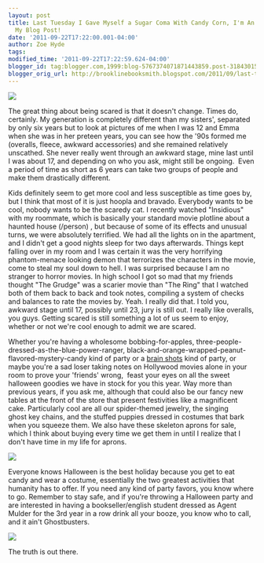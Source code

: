 ```yaml
---
layout: post
title: Last Tuesday I Gave Myself a Sugar Coma With Candy Corn, I'm An Adult, Read
  My Blog Post!
date: '2011-09-22T17:22:00.001-04:00'
author: Zoe Hyde
tags:
modified_time: '2011-09-22T17:22:59.624-04:00'
blogger_id: tag:blogger.com,1999:blog-5767374071871443859.post-3184301560956145639
blogger_orig_url: http://brooklinebooksmith.blogspot.com/2011/09/last-tuesday-i-gave-myself-sugar-coma.html
---
```

![](http://www.brooklinebooksmith.com/ciggy/092011.jpg)

The great thing about being scared is that it doesn't change. Times do, certainly. My generation is completely different than my sisters', separated by only six years but to look at pictures of me when I was 12 and Emma when she was in her preteen years, you can see how the '90s formed me (overalls, fleece, awkward accessories) and she remained relatively unscathed. She never really went through an awkward stage, mine last until I was about 17, and depending on who you ask, might still be ongoing.  Even a period of time as short as 6 years can take two groups of people and make them drastically different.


Kids definitely seem to get more cool and less susceptible as time goes by, but I think that most of it is just hoopla and bravado. Everybody wants to be cool, nobody wants to be the scaredy cat. I recently watched "Insidious" with my roommate, which is basically your standard movie plotline about a haunted house (/person) , but because of some of its effects and unusual turns, we were absolutely terrified. We had all the lights on in the apartment, and I didn't get a good nights sleep for two days afterwards. Things kept falling over in my room and I was certain it was the very horrifying phantom-menace looking demon that terrorizes the characters in the movie, come to steal my soul down to hell. I was surprised because I am no stranger to horror movies. In high school I got so mad that my friends thought "The Grudge" was a scarier movie than "The Ring" that I watched both of them back to back and took notes, compiling a system of checks and balances to rate the movies by. Yeah. I really did that. I told you, awkward stage until 17, possibly until 23, jury is still out. I really like overalls, you guys. Getting scared is still something a lot of us seem to enjoy, whether or not we're cool enough to admit we are scared. 

Whether you're having a wholesome bobbing-for-apples, three-people-dressed-as-the-blue-power-ranger, black-and-orange-wrapped-peanut-flavored-mystery-candy kind of party or a [brain shots](http://gamereviewwiki.com/bikinibirthday/2010/10/halloween-shots/) kind of party, or maybe you're a sad loser taking notes on Hollywood movies alone in your room to prove your 'friends' wrong,  feast your eyes on all the sweet halloween goodies we have in stock for you this year. Way more than previous years, if you ask me, although that could also be our fancy new tables at the front of the store that present festivities like a magnificent cake. Particularly cool are all our spider-themed jewelry, the singing ghost key chains, and the stuffed puppies dressed in costumes that bark when you squeeze them. We also have these skeleton aprons for sale, which I think about buying every time we get them in until I realize that I don't have time in my life for aprons. 



![](http://craphound.com/images/Skeleton-Apron_4639-l.jpg)



Everyone knows Halloween is the best holiday because you get to eat candy and wear a costume, essentially the two greatest activities that humanity has to offer. If you need any kind of party favors, you know where to go. Remember to stay safe, and if you're throwing a Halloween party and are interested in having a bookseller/english student dressed as Agent Mulder for the 3rd year in a row drink all your booze, you know who to call, and it ain't Ghostbusters. 

![](http://img.photobucket.com/albums/v373/Nuhbrans/WHOOO.jpg?t=1316726133)




The truth is out there.